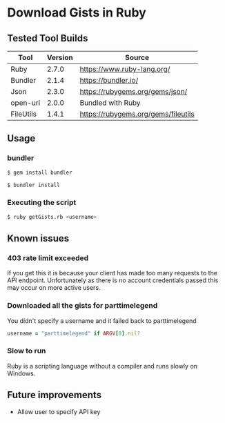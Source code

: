 # Download Gists in Ruby

## Tested Tool Builds

| Tool | Version | Source|
| ----------- | ----------- | ----------- |
| Ruby | 2.7.0 | https://www.ruby-lang.org/ |
| Bundler | 2.1.4 | https://bundler.io/ |
| Json | 2.3.0 | https://rubygems.org/gems/json/ |
| open-uri | 2.0.0 | Bundled with Ruby |
| FileUtils | 1.4.1 | https://rubygems.org/gems/fileutils |

## Usage
### bundler
```bash
$ gem install bundler
````
```bash
$ bundler install
```

### Executing the script
```bash
$ ruby getGists.rb <username>
```

## Known issues

### 403 rate limit exceeded
If you get this it is because your client has made too many requests to the API endpoint. Unfortunately as there is no account credentials passed this may occur on more active users.

### Downloaded all the gists for parttimelegend
You didn't specify a username and it failed back to parttimelegend
```ruby
username = "parttimelegend" if ARGV[0].nil?
```

### Slow to run
Ruby is a scripting language without a compiler and runs slowly on Windows.

## Future improvements
* Allow user to specify API key